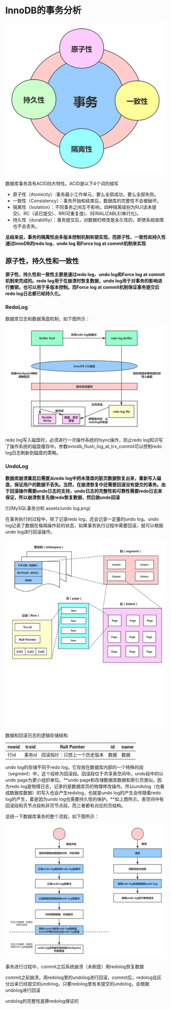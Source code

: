 # InnoDB的事务分析

![](MySQL事务分析.assets/InnoDB事务.png)

数据库事务具有ACID四大特性。ACID是以下4个词的缩写

- 原子性（Atomicity）:事务最小工作单元，要么全部成功，要么全部失败。
- 一致性（Consistency）：事务开始和结束后，数据库的完整性不会被破坏。
- 隔离性（Isolation）：不同事务之间互不影响，四种隔离级别为RU(读未提交)、RC（读已提交）、RR(可重复度)、SERIALIZABLE(串行化)。
- 持久性（durability）：事务提交后，对数据的修改是永久性的，即使系统故障也不会丢失。

**总结来说，事务的隔离性由多版本控制机制和锁实现，而原子性、一致性和持久性通过InnoDB的redo log、undo log 和Force log at commit机制来实现**

## 原子性，持久性和一致性

**原子性，持久性和一致性主要是通过redo log、undo log和Force log at commit机制来完成的。redo log用于在崩溃时恢复数据，undo log用于对事务的影响进行撤销，也可以用于多版本控制。而Force log at commit机制保证事务提交后redo log日志都已经持久化。**

### RedoLog

数据库日志和数据落盘机制，如下图所示：

![](MySQL事务分析.assets/mysql数据落盘流程.png)

redo log写入磁盘时，必须进行一次操作系统的fsync操作，防止redo log知识写了操作系统的磁盘缓存中。参数innodb_flush_log_at_trx_commit可以控制redo log日志刷新到磁盘的策略。

### UndoLog

**数据库崩溃重启后需要从redo log中把未落盘的脏页数据恢复出来，重新写入磁盘，保证用户的数据不丢失。当然，在崩溃恢复中还需要回滚没有提交的事务。由于回滚操作需要undo日志的支持，undo日志的完整性和可靠性需要redo日志来保证，所以崩溃恢复先做redo恢复数据，然后做undo回滚**

![](MySQL事务分析.assets/undo log.png)

在事务执行的过程中，除了记录redo log，还会记录一定量的undo log。undo log记录了数据在每隔操作前的状态，如果事务执行过程中需要回滚，就可以根据undo log进行回滚操作。

![](MySQL事务分析.assets/数据和回滚日志的逻辑存储结构.png)

数据和回滚日志的逻辑存储结构

| rowid | trxid  | Roll Pointer                 | id   | name |
| ----- | ------ | ---------------------------- | ---- | ---- |
| 行id  | 事务id | 回滚指针：只想上一个历史版本 | 数据 | 数据 |

undo log的存储不同于redo log，它存放在数据库内部的一个特殊的段（segment）中，这个段称为回滚段。回滚段位于共享表空间中。undo段中的以undo page为更小组织单位。**undo page和存储数据库数据和索引页类似。因为redo log是物理日志，记录的是数据库页的物理修改操作。所以undolog（也看成数据库数据）的写入也会产生redolog，也就是undo log的产生会伴随着redo log的产生，着是因为undo log也需要持久性的保护。**如上图所示，表空间中有回滚段和页节点段和非页节点段，而三者都有对应的页结构。

总结一下数据库事务的整个流程，如下图所示：

![](MySQL事务分析.assets/事务流程.png)

事务进行过程中，commit之后系统崩溃（未刷盘）用redolog恢复数据

commit之前崩溃，用redolog里的undolog进行回滚，commit后，redolog会区分出来已经提交的undolog，只要redolog里有未提交的undolog，会根据undolog进行回滚

undolog的完整性是靠redolog保证的





